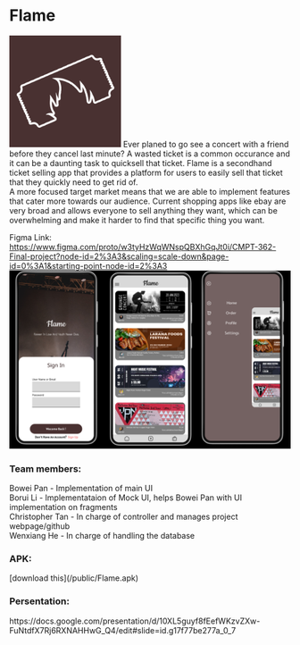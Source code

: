 # Flame

<img src="/public/icon.png" alt="icon" style="width:200px;"/>
Ever planed to go see a concert with a friend before they cancel last minute? A wasted
ticket is a common occurance and it can be a daunting task to quicksell that ticket. 
Flame is a secondhand ticket selling app that provides a platform for users to 
easily sell that ticket that they quickly need to get rid of. 
<br>
A more focused target market means that we are able to implement features that cater more towards our audience. Current shopping apps like ebay are very broad and allows everyone to sell anything they want, which can be overwhelming and make it harder to find that specific thing you want.

Figma Link:
https://www.figma.com/proto/w3tyHzWqWNspQBXhGqJt0i/CMPT-362-Final-project?node-id=2%3A3&scaling=scale-down&page-id=0%3A1&starting-point-node-id=2%3A3
![home](/public/all-page.png)


<h3>Team members:</h3>
Bowei Pan - Implementation of main UI <br>
Borui Li - Implementataion of Mock UI, helps Bowei Pan with UI implementation on fragments <br>
Christopher Tan - In charge of controller and manages project webpage/github <br>
Wenxiang He - In charge of handling the database <br>

<h3>APK:</h3> 
[download this](/public/Flame.apk)



<h3>Persentation:</h3>
https://docs.google.com/presentation/d/10XL5guyf8fEefWKzvZXw-FuNtdfX7Rj6RXNAHHwG_Q4/edit#slide=id.g17f77be277a_0_7
